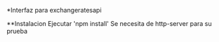 *Interfaz para exchangeratesapi

**Instalacion
Ejecutar 'npm install'
Se necesita de http-server para su prueba